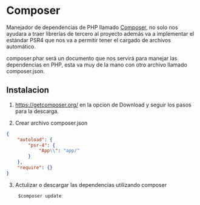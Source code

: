 # Composer

Manejador de dependencias de PHP llamado [Composer](https://getcomposer.org/), no solo nos ayudara a traer librerías de tercero al proyecto además va a implementar el estándar PSR4 que nos va a permitir tener el cargado de archivos automático.

composer.phar será un documento que nos servirá para manejar las dependencias en PHP, esta va muy de la mano con otro archivo llamado composer.json.

## Instalacion

1. https://getcomposer.org/ en la opcion de Download y seguir los pasos para la descarga.

2. Crear archivo composer.json

```json
{
    "autoload": {
        "psr-4": {
            "App\\": "app/"
        }
    },
    "require": {}
}
```

3. Actulizar o descargar las dependencias utilizando composer

        $composer update